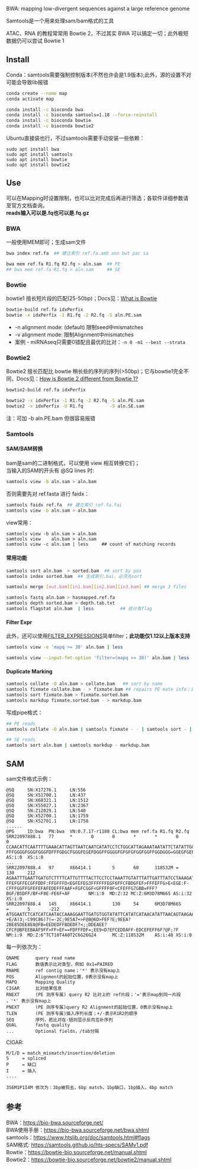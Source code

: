 
BWA: mapping low-divergent sequences against a large reference genome

Samtools是一个用来处理sam/bam格式的工具

ATAC、RNA 的教程常常用 Bowtie 2，不过其实 BWA 可以搞定一切；此外极短数据仍可以尝试 Bowtie 1

## Install
Conda：samtools需要强制控制版本(不然也许会是1.9版本);此外，源的设置不对可能会导致lib报错
```bash
conda create --name map
conda activate map

conda install -c bioconda bwa       
conda install -c bioconda samtools=1.18 --force-reinstall
conda install -c bioconda bowtie
conda install -c bioconda bowtie2 
```
Ubuntu直接装也行，不过samtools需要手动安装一些依赖：
```
sudo apt install bwa      
sudo apt install samtools  
sudo apt install bowtie
sudo apt install bowtie2
```

## Use
可以在Mapping时设置限制，也可以比对完成后再进行筛选；各软件详细参数请至官方文档查询。    
**reads输入可以是.fq也可以是.fq.gz**
### BWA
一般使用MEM即可；生成sam文件
```bash
bwa index ref.fa  ## 建立索引 ref.fa.amb ann bwt pac sa

bwa mem ref.fa R1.fq R2.fq > aln.sam  ## PE
## bwa mem ref.fa R1.fq > aln.sam     ## SE
```


### Bowtie
bowtie1 擅长短片段的匹配(25-50bp)；Docs见：[What is Bowtie](https://bowtie-bio.sourceforge.net/manual.shtml#what-is-bowtie)
```bash
bowtie-build ref.fa idxPerfix
bowtie -x idxPerfix -1 R1.fq -2 R2.fq -S aln.PE.sam 
```
* -n alignment mode: (default) 限制seed中mismatches
* -v alignment mode: 限制Alignment中mismatches
* 案例 - miRNAseq只需要0错配且最优的比对：```-n 0 -m1 --best --strata```


### Bowtie2
Bowtie2 擅长匹配比 bowtie 稍长些的序列的序列(>50bp)；它与bowtie1完全不同，Docs见：[How is Bowtie 2 different from Bowtie 1?](https://bowtie-bio.sourceforge.net/bowtie2/manual.shtml#how-is-bowtie-2-different-from-bowtie-1)
```bash
bowtie2-build ref.fa idxPerfix

bowtie2 -x idxPerfix -1 R1.fq -2 R2.fq -S aln.PE.sam 
bowtie2 -x idxPerfix -U R1.fq          -S aln.SE.sam
```
注：可加 -b aln.PE.bam 但很容易报错



### Samtools


#### SAM/BAM转换
bam是sam的二进制格式，可以使用 view 相互转换它们；   
当输入的SAM的开头有 @SQ lines 时:
```bash
samtools view -b aln.sam > aln.bam
```
否则需要先对 ref.fasta 进行 faidx：
```bash
samtools faidx ref.fa  ## 建立索引 ref.fa.fai
samtools view -b aln.sam > aln.bam
```

view常用： 
```
samtools view -b aln.sam > aln.bam
samtools view    aln.bam > aln.sam
samtools view -c aln.sam | less     ## count of matching records
```



#### 常用功能

```bash
samtools sort aln.bam  > sorted.bam  ## sort by pos
samtools index sorted.bam  ## 生成索引.bai，必须先sort

samtools merge [out.bam][in1.bam][in2.bam][in3.bam] ## merge 3 files

samtools fastq aln.bam > hasmapped.ref.fa
samtools depth sorted.bam > depth.tab.txt
samtools flagstat aln.bam  | less          ## 统计各flag
```


#### Filter Expr
此外，还可以使用[FILTER_EXPRESSIONS](https://www.htslib.org/doc/samtools.html#FILTER_EXPRESSIONS)简单filter；**此功能仅1.12以上版本支持**

```bash
samtools view -e 'mapq >= 30' aln.bam | less

samtools view --input-fmt-option 'filter=(mapq >= 30)' aln.bam | less
```



#### Duplicate Marking
```bash
samtools collate -O aln.bam > collate.bam   ## sort by name
samtools fixmate collate.bam - > fixmate.bam ## repairs PE mate info；需要先collate
samtools sort fixmate.bam > fixmate.sorted.bam
samtools markdup fixmate.sorted.bam - > markdup.bam
```

写成pipe格式：
```bash
## PE reads
samtools collate -O aln.bam | samtools fixmate - - | samtools sort - | samtools markdup - markdup.bam

## SE reads
samtools sort aln.bam | samtools markdup - markdup.bam
```


## SAM
sam文件格式示例：
```
@SQ     SN:X17276.1     LN:556
@SQ     SN:X51700.1     LN:437
@SQ     SN:X68321.1     LN:1512
@SQ     SN:X55027.1     LN:2367
@SQ     SN:Z12029.1     LN:540
@SQ     SN:X52700.1     LN:1759
@SQ     SN:X52701.1     LN:1758
......
@PG     ID:bwa  PN:bwa  VN:0.7.17-r1188 CL:bwa mem ref.fa R1.fq R2.fq
SRR22097888.1   77      *       0       0       *       *       0       0       CCAACATTCAATTTTGAAACATTAGTTAATCAATCATATCCTCTGGCATTAGAAATAATATTCTATATTGGATTTTTTATTGCTTTTGCTGTCAAATTACCGATTATTCCTTTACATACATGGTTACCGGATACCCATGGAGAAGCACAT  FFFGGGGFGGGFGGGFDFFFGDGCFGGGFEGEFDGGFFGGGGFGFGFGFGGFGGFFGGDGGG=GGEGFGEFDFGGGGGDEGFEGGFGGFGGFFFGFGFFGGGFFGGFGFGGGGFGGDGGEFGGFGEGGGFGGGGGGGAGGGGFFGGGGG;  AS:i:0  XS:i:0
...
SRR22097888.4   97      X66414.1        5       60      118S32M =       130     212     AGAATTTGAATTGATGTCTTTTCATTGTTTTACTTCCTCCTAAATTGTATTTATTGATTTATCCTAAAGATTTCATTTCAATAGGAATTTGGTTATTCACCATGCACGAGGATCCCCGCTAAGCATCCATGGCTGAATGGTTAAAGCGCC       FFEFGFFECGFFDDF:FFGFFFD<EGFEFEG3FFFFFFEGF6FFCFBDGFEF>FFFEFFG>E<EGE:F-CFFFGGFFGFEFEFAFEDEFFFAAF+FGFCGGF<GFFFF0F<CFEFFG7GBB=FFF?BGF/B5DFF/BF<F8E-FE6F+AF       NM:i:0  MD:Z:32 MC:Z:6M3D78M66S AS:i:32 XS:i:0
SRR22097888.4   145     X66414.1        130     54      6M3D78M66S      =       5       -212    ATGGAATCTCATCATCAATACCAAAGGAATTGATGTGGTATATTCATATCATAACATATTAACAGTAAGAACTAGCATTCTTATCATAATCATATCTCATATCATATAATTCATAATCGTATCTCATATCATAGAATTCATAATCGTATC       +E/A)3;-C99C86)7(=-2C;9E5A7+>F@8@6D>FEF?E;9EEA?2BE85DEE8E8@FB=EEDEDFFBDEDF?<;;DDEAEE?CFCF@BFEEBAAF9FF>FF>EF==FDFFFDF=;EE9<D?EFCEDDAFF-EDCEFEFF6F?@F;?F       NM:i:9  MD:Z:6^TCT10T4A0T2C6G26G24      MC:Z:118S32M    AS:i:48 XS:i:0
```
每一列依次为：
```
QNAME      query read name
FLAG       数值表示比对类型，例如 0x1=PAIRED
RNAME      ref contig name；'*' 表示没有map上
POS        Alignment的起始位置，0表示没有map上
MAPQ       Mapping Quality
CIGAR      比对结果信息
RNEXT      (PE 测序专属) query R2 比对上的 ref片段；'='表示map到同一片段 ，'*' 表示没有map上
PNEXT      (PE 测序专属)query R2 Alignment的起始位置，0表示没有map上
TLEN       (PE 测序专属)插入序列长度；+/-表示R1R2的顺序
SEQ        序列，若比对在-链则显示反向互补序列
QUAL       fastq quality
...        Optional fields，/tab分隔
```
CIGAR:
```
M/I/D = match_mismatch/insertion/deletion
S     = spliced
P     = 缺口
I     = 插入
....

3S6M1P1I4M 依次为：3bp被剪去，6bp match，1bp缺口，1bp插入，4bp match
```



## 参考
BWA：https://bio-bwa.sourceforge.net/   
BWA使用手册：https://bio-bwa.sourceforge.net/bwa.shtml  
samtools：https://www.htslib.org/doc/samtools.html#flags  
SAM格式: https://samtools.github.io/hts-specs/SAMv1.pdf   
Bowtie：https://bowtie-bio.sourceforge.net/manual.shtml  
Bowtie2：https://bowtie-bio.sourceforge.net/bowtie2/manual.shtml 
